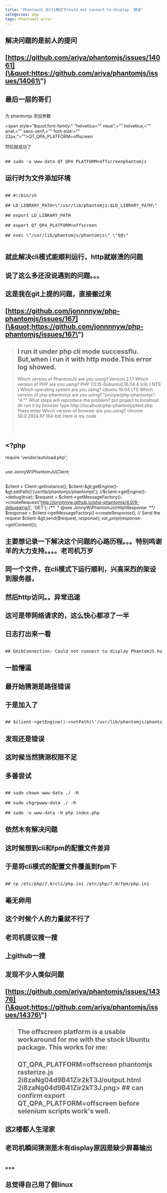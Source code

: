 ```yaml
---
title: "PhantomJS 非cli模式下Could not connect to display  错误"
categories: php
tags: PhantomJS error
---
```


## **解决问题的是前人的提问**

## [https://github.com/ariya/phantomjs/issues/14061](\&quot;https://github.com/ariya/phantomjs/issues/14061\&quot;)
<div>

## 最后一层的哥们

## 
为 phantomjs 添加参数

<span style="\&quot;font-family:" &quot;helvetica="" neue&quot;,="" helvetica,="" arial,="" sans-serif;="" font-size:="" 22px;\"="">QT_QPA_PLATFORM=offscreen</span>

然后就成功了
<pre>

## sudo -u www-data QT_QPA_PLATFORM=offscreenphantomjs
</pre>

## 运行时为文件添加环境
<pre>

## #!/bin/sh

## LD_LIBRARY_PATH=\"/usr/lib/phantomjs:$LD_LIBRARY_PATH\"

## export LD_LIBRARY_PATH

## export QT_QPA_PLATFORM=offscreen

## exec \"/usr/lib/phantomjs/phantomjs\" \"$@\"
<div>
</div></pre>

## 就此解决cli模式能顺利运行，http就崩溃的问题

## 说了这么多还没说遇到的问题。。。

## 这是我在git上提的问题，直接搬过来

## [https://github.com/jonnnnyw/php-phantomjs/issues/167](\&quot;https://github.com/jonnnnyw/php-phantomjs/issues/167\&quot;)
> ## I run it under php cli mode successflu. But,when i run it with http mode.This error log showed.
> Which version of PhantomJS are you using?
> Version 2.1.1
> Which version of PHP are you using?
> PHP 7.0.15-0ubuntu0.16.04.4 (cli) ( NTS )
> Which operating system are you using?
> Ubuntu 16.04 LTS
> Which version of php-phantomjs are you using?
> \"jonnyw/php-phantomjs\": \"4.*\"
> What steps will reproduce the problem?
> put project to localhost dir
> run it by browser
> type http://localhost/php-phantomjs/test.php
> Press enter
> Which version of browser are you using?
> chrome 56.0.2924.87 (64-bit)
> Here is my code<pre>

## &lt;?php
require \'vendor/autoload.php\';

## 
use JonnyW\\PhantomJs\\Client;

## 
$client = Client::getInstance();
$client-&gt;getEngine()-&gt;setPath(\'/usr/lib/phantomjs/phantomjs\');
//$client-&gt;getEngine()-&gt;debug(true);
$request = $client-&gt;getMessageFactory()-&gt;createRequest(\'http://jonnnnyw.github.io/php-phantomjs/4.0/6-debugging/\', \'GET\');
/**
&nbsp;* @see JonnyW\\PhantomJs\\Http\\Response
&nbsp;**/
$response = $client-&gt;getMessageFactory()-&gt;createResponse();
// Send the request
$client-&gt;send($request, $response);
var_dump($response-&gt;getContent());
</pre>

## 主要想记录一下解决这个问题的心路历程。。。特别鸣谢羊的大力支持。。。。老司机万岁

## 同一个文件，在cli模式下运行顺利，兴高采烈的架设到服务器，

## 然后http访问。。异常迅速

## 这可是带网络请求的，这么快心都凉了一半

## 日志打出来一看
<pre>

## QXcbConnection: Could not connect to display PhantomJS has crashed
</pre>

## 一脸懵逼

## 最开始猜测是路径错误

## 于是加入了
<pre>

## $client-&gt;getEngine()-&gt;setPath(\'/usr/lib/phantomjs/phantomjs\');
</pre>

## 发现还是错误

## 这时候当然猜测权限不足

## 多番尝试
<pre>

## sudo chown www-data ./ -R

## sudo chgrpwww-data ./ -R

## sudo -u www-data -H php index.php
</pre>

## 依然木有解决问题

## 这时候想到cli和fpm的配置文件差异

## 于是将cli模式的配置文件覆盖到fpm下
<pre>

## cp /etc/php/7.0/cli/php.ini /etc/php/7.0/fpm/php.ini&nbsp;
</pre>

## 毫无卵用

## 这个时候个人的力量就不行了

## 老司机提议搜一搜

## 上github一搜

## 发现不少人类似问题

## [https://github.com/ariya/phantomjs/issues/14376](\&quot;https://github.com/ariya/phantomjs/issues/14376\&quot;)
> ## The offscreen platform is a usable workaround for me with the stock Ubuntu package. This works for me:
> 
> ## QT_QPA_PLATFORM=offscreen phantomjs rasterize.js 2i8zaNg04d9B41Zir2kT3J/output.html 2i8zaNg04d9B41Zir2kT3J.png> ## can confirm export QT_QPA_PLATFORM=offscreen before selenium scripts work\'s well.
> <div>
> </div>

## 这2楼都人生淫家

## 老司机瞬间猜测是木有display原因是缺少屏幕输出

## 。。。

## 总觉得自己用了假linux
